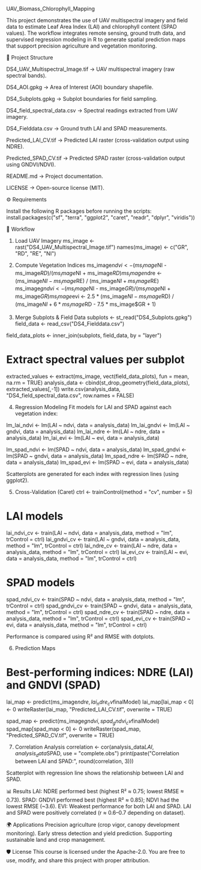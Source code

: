 UAV_Biomass_Chlorophyll_Mapping

This project demonstrates the use of UAV multispectral imagery and field data to estimate Leaf Area Index (LAI) and chlorophyll content (SPAD values). The workflow integrates remote sensing, ground truth data, and supervised regression modeling in R to generate spatial prediction maps that support precision agriculture and vegetation monitoring.

📂 Project Structure

DS4_UAV_Multispectral_Image.tif → UAV multispectral imagery (raw spectral bands).

DS4_AOI.gpkg → Area of Interest (AOI) boundary shapefile.

DS4_Subplots.gpkg → Subplot boundaries for field sampling.

DS4_field_spectral_data.csv → Spectral readings extracted from UAV imagery.

DS4_Fielddata.csv → Ground truth LAI and SPAD measurements.

Predicted_LAI_CV.tif → Predicted LAI raster (cross-validation output using NDRE).

Predicted_SPAD_CV.tif → Predicted SPAD raster (cross-validation output using GNDVI/NDVI).

README.md → Project documentation.

LICENSE → Open-source license (MIT).

⚙️ Requirements

Install the following R packages before running the scripts:
install.packages(c("sf", "terra", "ggplot2", "caret", "readr", "dplyr", "viridis"))

🚀 Workflow
1. Load UAV Imagery
ms_image <- rast("DS4_UAV_Multispectral_Image.tif")
names(ms_image) <- c("GR", "RD", "RE", "NI")

2. Compute Vegetation Indices
ms_image$ndvi  <- (ms_image$NI - ms_image$RD) / (ms_image$NI + ms_image$RD)
ms_image$ndre  <- (ms_image$NI - ms_image$RE) / (ms_image$NI + ms_image$RE)
ms_image$gndvi <- (ms_image$NI - ms_image$GR) / (ms_image$NI + ms_image$GR)
ms_image$evi   <- 2.5 * (ms_image$NI - ms_image$RD) / 
                  (ms_image$NI + 6 * ms_image$RD - 7.5 * ms_image$GR + 1)

3. Merge Subplots & Field Data
subplots   <- st_read("DS4_Subplots.gpkg")
field_data <- read_csv("DS4_Fielddata.csv")

field_data_plots <- inner_join(subplots, field_data, by = "layer")

# Extract spectral values per subplot
extracted_values <- extract(ms_image, vect(field_data_plots), fun = mean, na.rm = TRUE)
analysis_data <- cbind(st_drop_geometry(field_data_plots), extracted_values[,-1])
write.csv(analysis_data, "DS4_field_spectral_data.csv", row.names = FALSE)

4. Regression Modeling
Fit models for LAI and SPAD against each vegetation index:

lm_lai_ndvi  <- lm(LAI ~ ndvi,  data = analysis_data)
lm_lai_gndvi <- lm(LAI ~ gndvi, data = analysis_data)
lm_lai_ndre  <- lm(LAI ~ ndre,  data = analysis_data)
lm_lai_evi   <- lm(LAI ~ evi,   data = analysis_data)

lm_spad_ndvi  <- lm(SPAD ~ ndvi,  data = analysis_data)
lm_spad_gndvi <- lm(SPAD ~ gndvi, data = analysis_data)
lm_spad_ndre  <- lm(SPAD ~ ndre,  data = analysis_data)
lm_spad_evi   <- lm(SPAD ~ evi,   data = analysis_data)

Scatterplots are generated for each index with regression lines (using ggplot2).

5. Cross-Validation (Caret)
ctrl <- trainControl(method = "cv", number = 5)

# LAI models
lai_ndvi_cv  <- train(LAI ~ ndvi,  data = analysis_data, method = "lm", trControl = ctrl)
lai_gndvi_cv <- train(LAI ~ gndvi, data = analysis_data, method = "lm", trControl = ctrl)
lai_ndre_cv  <- train(LAI ~ ndre,  data = analysis_data, method = "lm", trControl = ctrl)
lai_evi_cv   <- train(LAI ~ evi,   data = analysis_data, method = "lm", trControl = ctrl)

# SPAD models
spad_ndvi_cv  <- train(SPAD ~ ndvi,  data = analysis_data, method = "lm", trControl = ctrl)
spad_gndvi_cv <- train(SPAD ~ gndvi, data = analysis_data, method = "lm", trControl = ctrl)
spad_ndre_cv  <- train(SPAD ~ ndre,  data = analysis_data, method = "lm", trControl = ctrl)
spad_evi_cv   <- train(SPAD ~ evi,   data = analysis_data, method = "lm", trControl = ctrl)


Performance is compared using R² and RMSE with dotplots.

6. Prediction Maps
# Best-performing indices: NDRE (LAI) and GNDVI (SPAD)
lai_map <- predict(ms_image$ndre, lai_ndre_cv$finalModel)
lai_map[lai_map < 0] <- 0
writeRaster(lai_map, "Predicted_LAI_CV.tif", overwrite = TRUE)

spad_map <- predict(ms_image$gndvi, spad_gndvi_cv$finalModel)
spad_map[spad_map < 0] <- 0
writeRaster(spad_map, "Predicted_SPAD_CV.tif", overwrite = TRUE)

7. Correlation Analysis
correlation <- cor(analysis_data$LAI, analysis_data$SPAD, use = "complete.obs")
print(paste("Correlation between LAI and SPAD:", round(correlation, 3)))

Scatterplot with regression line shows the relationship between LAI and SPAD.

📊 Results
LAI: NDRE performed best (highest R² ≈ 0.75; lowest RMSE ≈ 0.73).
SPAD: GNDVI performed best (highest R² ≈ 0.85); NDVI had the lowest RMSE (~3.6).
EVI: Weakest performance for both LAI and SPAD.
LAI and SPAD were positively correlated (r ≈ 0.6–0.7 depending on dataset).

🌍 Applications
Precision agriculture (crop vigor, canopy development monitoring).
Early stress detection and yield prediction.
Supporting sustainable land and crop management.

🛡️ License
This course is licensed under the Apache-2.0. You are free to use, modify, and share this project with proper attribution.
